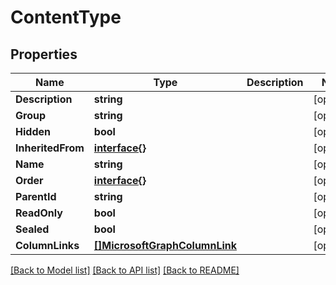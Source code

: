 # ContentType

## Properties

Name | Type | Description | Notes
------------ | ------------- | ------------- | -------------
**Description** | **string** |  | [optional] 
**Group** | **string** |  | [optional] 
**Hidden** | **bool** |  | [optional] 
**InheritedFrom** | [**interface{}**](.md) |  | [optional] 
**Name** | **string** |  | [optional] 
**Order** | [**interface{}**](.md) |  | [optional] 
**ParentId** | **string** |  | [optional] 
**ReadOnly** | **bool** |  | [optional] 
**Sealed** | **bool** |  | [optional] 
**ColumnLinks** | [**[]MicrosoftGraphColumnLink**](microsoft.graph.columnLink.md) |  | [optional] 

[[Back to Model list]](../README.md#documentation-for-models) [[Back to API list]](../README.md#documentation-for-api-endpoints) [[Back to README]](../README.md)


